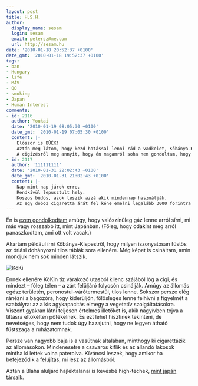 ```yaml
---
layout: post
title: H.S.H.
author:
  display_name: sesam
  login: sesam
  email: petersz@me.com
  url: http://sesam.hu
date: '2010-01-18 20:52:37 +0100'
date_gmt: '2010-01-18 19:52:37 +0100'
tags:
- ban
- Hungary
- life
- MÁV
- QQ
- smoking
- Japan
- Human Interest
comments:
- id: 2116
  author: Youkai
  date: '2010-01-19 08:05:30 +0100'
  date_gmt: '2010-01-19 07:05:30 +0100'
  content: |-
    Először is BÚÉK!
    Aztán meg látom, hogy kezd hatással lenni rád a vadkelet, Kőbánya-Kispest meg főleg az, kb olyan érzésem van amikor arra járok vonattal, mintha valami régi sci-fi díszlet lenne a Screamers-ből, s szinte már várom, hogy az ott lézengő emberek átváltozzanak.
    A cigizésről meg annyit, hogy én magamról soha nem gondoltam, hogy valaha rágyújtok, de aztán úgy hozta a sors, hogy választhattam, az agyvérzés kapok az idegtől állapot és a pöfékelek, mint a gyárkémény között, az utóbbit választottam... :( A franc sem tudja, hogy melyik a jobb, de azóta valahogy megértőbb vagyok a dohányosokkal :)
- id: 2117
  author: '111111111'
  date: '2010-01-31 22:02:43 +0100'
  date_gmt: '2010-01-31 21:02:43 +0100'
  content: |-
    Nap mint nap járok erre.
    Rendkívül lepusztult hely.
    Koszos büdös, azok teszik azzá akik mindennap használják.
    Az egy doboz cigaretta árát fel kéne emelni legalább 3000 forintra és csak az kapná olcsóbban aki a dobozt és a csikkeket is leadja egy gyűjtőhelyen.
---
```


Én is [ezen gondolkodtam](http://tokyoreloaded.blogspot.com/2010/01/masik-szoba-masik-haza.html) amúgy, hogy valószínűleg gáz lenne arról sírni, mi más vagy rosszabb itt, mint Japánban. (Főleg, hogy odakint meg arról panaszkodtam, ami ott volt vacak.)

Akartam például írni Kőbánya-Kispestről, hogy milyen iszonyatosan füstös az óriási dohányozni tilos táblák sora ellenére. Még képet is csináltam, amin mondjuk nem sok minden látszik.

![KöKi](http://img.skitch.com/20100118-1car4m66a6imx7rdyipishgtqa.jpg)

Ennek ellenére KöKin tíz várakozó utasból kilenc szájából lóg a cigi, és mindezt – főleg télen – a zárt felüljáró folyosón csinálják. Amúgy az állomás egész területén, peronostul-várótermestül, tilos lenne. Sokszor persze elég ránézni a bagózóra, hogy kiderüljön, fölösleges lenne felhívni a figyelmét a szabályra: az a kis agykapacitás elmegy a vegetatív szolgáltatásokra. Viszont gyakran látni teljesen értelmes illetőket is, akik nagyívben tojva a tiltásra eltökélten pöfékelnek. És ezt lehet hisztinek tekinteni, de nevetséges, hogy nem tudok úgy hazajutni, hogy ne legyen átható füstszaga a ruházatomnak.

Persze van nagyobb baja is a vasútnak általában, minthogy ki cigarettázik az állomásokon. Mindenesetre a csavaros kiflik és az állandó lakosok mintha ki lettek volna paterolva. Kíváncsi leszek, hogy amikor ha befejeződik a felújítás, mi lesz az állomásból.

Aztán a Blaha aluljáró hajléktalanai is kevésbé high-techek, [mint japán társaik](http://tokyoreloaded.blogspot.com/2010/01/down-and-out-in-tokyo-part-2.html).

